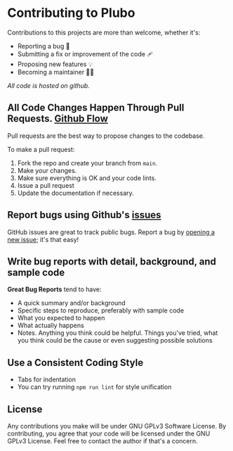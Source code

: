 # Contributing to Plubo
Contributions to this projects are more than welcome, whether it's:

- Reporting a bug 🐛
- Submitting a fix or improvement of the code 🩹
- Proposing new features 💡
- Becoming a maintainer 🧑‍💼

*All code is hosted on github.*

## All Code Changes Happen Through Pull Requests. [Github Flow](https://guides.github.com/introduction/flow/index.html)
Pull requests are the best way to propose changes to the codebase.

To make a pull request:

1. Fork the repo and create your branch from `main`.
2. Make your changes.
3. Make sure everything is OK and your code lints.
4. Issue a pull request
5. Update the documentation if necessary.

## Report bugs using Github's [issues](https://github.com/joanrodas/plubo/issues)
GitHub issues are great to track public bugs. Report a bug by [opening a new issue](https://github.com/joanrodas/plubo/issues/new/choose); it's that easy!

## Write bug reports with detail, background, and sample code

**Great Bug Reports** tend to have:

- A quick summary and/or background
- Specific steps to reproduce, preferably with sample code
- What you expected to happen
- What actually happens
- Notes. Anything you think could be helpful. Things you've tried, what you think could be the cause or even suggesting possible solutions


## Use a Consistent Coding Style

* Tabs for indentation
* You can try running `npm run lint` for style unification

## License

Any contributions you make will be under GNU GPLv3 Software License. By contributing, you agree that your code will be licensed under the GNU GPLv3 License.
Feel free to contact the author if that's a concern.
